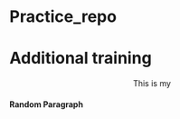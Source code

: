 # Practice_repo
<h1>Additional training </h1>


<p align = center>
This is my <h4>Random Paragraph</h4>
  
</p>
